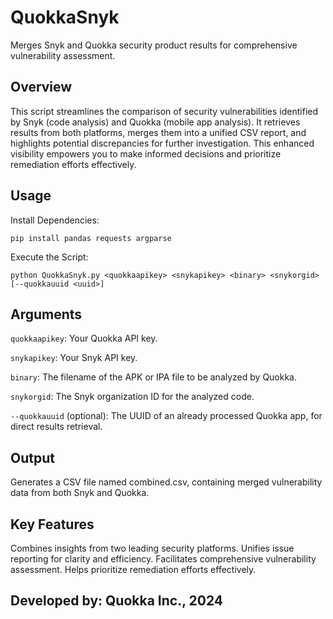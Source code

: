 # QuokkaSnyk

Merges Snyk and Quokka security product results for comprehensive vulnerability assessment.

## Overview

This script streamlines the comparison of security vulnerabilities identified by Snyk (code analysis) and Quokka (mobile app analysis). It retrieves results from both platforms, merges them into a unified CSV report, and highlights potential discrepancies for further investigation. This enhanced visibility empowers you to make informed decisions and prioritize remediation efforts effectively.

## Usage

Install Dependencies:

```
pip install pandas requests argparse
```

Execute the Script:

```
python QuokkaSnyk.py <quokkaapikey> <snykapikey> <binary> <snykorgid> [--quokkauuid <uuid>]
```

## Arguments

`quokkaapikey`: Your Quokka API key.

`snykapikey`: Your Snyk API key.

`binary`: The filename of the APK or IPA file to be analyzed by Quokka.

`snykorgid`: The Snyk organization ID for the analyzed code.

`--quokkauuid` (optional): The UUID of an already processed Quokka app, for direct results retrieval.

## Output

Generates a CSV file named combined.csv, containing merged vulnerability data from both Snyk and Quokka.

## Key Features

Combines insights from two leading security platforms.
Unifies issue reporting for clarity and efficiency.
Facilitates comprehensive vulnerability assessment.
Helps prioritize remediation efforts effectively.
## Developed by: Quokka Inc., 2024